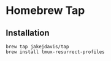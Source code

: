 # Homebrew Tap

## Installation

```
brew tap jakejdavis/tap
brew install tmux-resurrect-profiles
```
